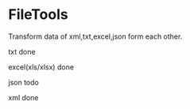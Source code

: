 # FileTools

Transform data of xml,txt,excel,json form each other.

txt done

excel(xls/xlsx) done

json todo

xml done

